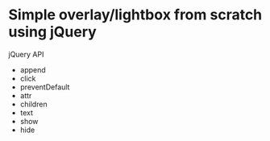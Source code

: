 # Simple overlay/lightbox from scratch using jQuery

jQuery API

- append
- click
- preventDefault
- attr
- children
- text
- show 
- hide